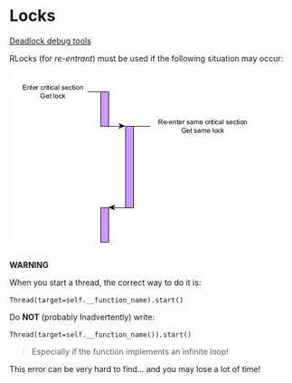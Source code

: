 # Locks

[Deadlock debug tools](code/debug_lock.py)

RLocks (for _re-entrant_) must be used if the following situation may occur:

![](images/rlock.png)

**WARNING**

When you start a thread, the correct way to do it is:

	Thread(target=self.__function_name).start()

Do **NOT** (probably Inadvertently) write:

	Thread(target=self.__function_name()).start()

> Especially if the function implements an infinite loop!

This error can be very hard to find... and you may lose a lot of time!
